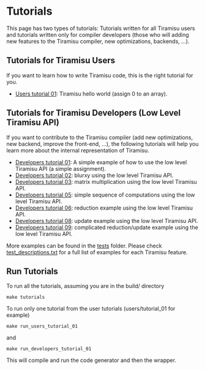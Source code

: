 # Tutorials

This page has two types of tutorials: Tutorials written for all Tiramisu users and tutorials written only for compiler developers (those who will adding new features to the Tiramisu compiler, new optimizations, backends, ...).

## Tutorials for Tiramisu Users
If you want to learn how to write Tiramisu code, this is the right tutorial
for you.

- [Users tutorial 01](users/tutorial_01/tutorial_01.cpp): Tiramisu hello world (assign 0 to an array).


## Tutorials for Tiramisu Developers (Low Level Tiramisu API)

If you want to contribute to the Tiramisu compiler (add new
optimizations, new backend, improve the front-end, ...), the following
tutorials will help you learn more about the internal representation
of Tiramisu.

- [Developers tutorial 01](developers/tutorial_01/tutorial_01.cpp): A simple example of how to use the low level Tiramisu API (a simple assignment).
- [Developers tutorial 02](developers/tutorial_02/tutorial_02.cpp): blurxy using the low level Tiramisu API.
- [Developers tutorial 03](developers/tutorial_03/tutorial_03.cpp): matrix multiplication using the low level Tiramisu API.
- [Developers tutorial 05](developers/tutorial_05/tutorial_05.cpp): simple sequence of computations using the low level Tiramisu API.
- [Developers tutorial 06](developers/tutorial_06/tutorial_06.cpp): reduction example using the low level Tiramisu API.
- [Developers tutorial 08](developers/tutorial_08/tutorial_08.cpp): update example using the low level Tiramisu API.
- [Developers tutorial 09](developers/tutorial_09/tutorial_09.cpp): complicated reduction/update example using the low level Tiramisu API.

More examples can be found in the [tests](tests/) folder. Please check [test_descriptions.txt](tests/test_descriptions.txt) for a full list of examples for each Tiramisu feature.

## Run Tutorials

To run all the tutorials, assuming you are in the build/ directory

    make tutorials
    
To run only one tutorial from the user tutorials (users/tutorial_01 for example)

    make run_users_tutorial_01

and

    make run_developers_tutorial_01
    
This will compile and run the code generator and then the wrapper.

